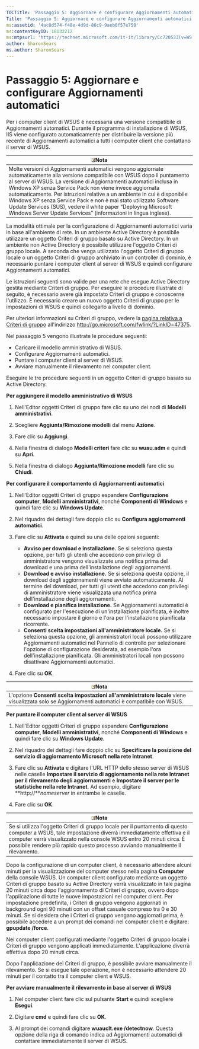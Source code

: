 ```yaml
---
TOCTitle: 'Passaggio 5: Aggiornare e configurare Aggiornamenti automatici'
Title: 'Passaggio 5: Aggiornare e configurare Aggiornamenti automatici'
ms:assetid: '4ac8d574-f48e-4d9d-86c9-9aeb0f57e750'
ms:contentKeyID: 18132212
ms:mtpsurl: 'https://technet.microsoft.com/it-it/library/Cc720533(v=WS.10)'
author: SharonSears
ms.author: SharonSears
---
```


Passaggio 5: Aggiornare e configurare Aggiornamenti automatici
==============================================================

Per i computer client di WSUS è necessaria una versione compatibile di Aggiornamenti automatici. Durante il programma di installazione di WSUS, IIS viene configurato automaticamente per distribuire la versione più recente di Aggiornamenti automatici a tutti i computer client che contattano il server di WSUS.

| ![](/security-updates/images/Cc720533.note(WS.10).gif)Nota                                                                                                                                                                                                                                                                                                                                                                                                                                                                                   |
|---------------------------------------------------------------------------------------------------------------------------------------------------------------------------------------------------------------------------------------------------------------------------------------------------------------------------------------------------------------------------------------------------------------------------------------------------------------------------------------------------------------------------------------------------------|
| Molte versioni di Aggiornamenti automatici vengono aggiornate automaticamente alla versione compatibile con WSUS dopo il puntamento al server di WSUS. La versione di Aggiornamenti automatici inclusa in Windows XP senza Service Pack non viene invece aggiornata automaticamente. Per istruzioni relative a un ambiente in cui è disponibile Windows XP senza Service Pack e non è mai stato utilizzato Software Update Services (SUS), vedere il white paper “Deploying Microsoft Windows Server Update Services” (informazioni in lingua inglese). |

La modalità ottimale per la configurazione di Aggiornamenti automatici varia in base all'ambiente di rete. In un ambiente Active Directory è possibile utilizzare un oggetto Criteri di gruppo basato su Active Directory. In un ambiente non Active Directory è possibile utilizzare l'oggetto Criteri di gruppo locale. A seconda che venga utilizzato l'oggetto Criteri di gruppo locale o un oggetto Criteri di gruppo archiviato in un controller di dominio, è necessario puntare i computer client al server di WSUS e quindi configurare Aggiornamenti automatici.

Le istruzioni seguenti sono valide per una rete che esegue Active Directory gestita mediante Criteri di gruppo. Per eseguire le procedure illustrate di seguito, è necessario avere già impostato Criteri di gruppo e conoscerne l'utilizzo. È necessario creare un nuovo oggetto Criteri di gruppo per le impostazioni di WSUS e quindi collegarlo a livello di dominio.

Per ulteriori informazioni su Criteri di gruppo, vedere la [pagina relativa a Criteri di gruppo](http://go.microsoft.com/fwlink/?linkid=47375) all'indirizzo http://go.microsoft.com/fwlink/?LinkID=47375.

Nel passaggio 5 vengono illustrate le procedure seguenti:

-   Caricare il modello amministrativo di WSUS.
-   Configurare Aggiornamenti automatici.
-   Puntare i computer client al server di WSUS.
-   Avviare manualmente il rilevamento nel computer client.

Eseguire le tre procedure seguenti in un oggetto Criteri di gruppo basato su Active Directory.

**Per aggiungere il modello amministrativo di WSUS**
1.  Nell'Editor oggetti Criteri di gruppo fare clic su uno dei nodi di **Modelli amministrativi**.

2.  Scegliere **Aggiunta/Rimozione modelli** dal menu **Azione**.

3.  Fare clic su **Aggiungi**.

4.  Nella finestra di dialogo **Modelli criteri** fare clic su **wuau.adm** e quindi su **Apri**.

5.  Nella finestra di dialogo **Aggiunta/Rimozione modelli** fare clic su **Chiudi**.

**Per configurare il comportamento di Aggiornamenti automatici**
1.  Nell'Editor oggetti Criteri di gruppo espandere **Configurazione computer**, **Modelli amministrativi**, nonché **Componenti di Windows** e quindi fare clic su **Windows Update**.

2.  Nel riquadro dei dettagli fare doppio clic su **Configura aggiornamenti automatici**.

3.  Fare clic su **Attivata** e quindi su una delle opzioni seguenti:

    -   **Avviso per download e installazione.** Se si seleziona questa opzione, per tutti gli utenti che accedono con privilegi di amministratore vengono visualizzate una notifica prima del download e una prima dell'installazione degli aggiornamenti.
    -   **Download e avviso installazione.** Se si seleziona questa opzione, il download degli aggiornamenti viene avviato automaticamente. Al termine del download, per tutti gli utenti che accedono con privilegi di amministratore viene visualizzata una notifica prima dell'installazione degli aggiornamenti.
    -   **Download e pianifica installazione.** Se Aggiornamenti automatici è configurato per l'esecuzione di un'installazione pianificata, è inoltre necessario impostare il giorno e l'ora per l'installazione pianificata ricorrente.
    -   **Consenti scelta impostazioni all'amministratore locale.** Se si seleziona questa opzione, gli amministratori locali possono utilizzare Aggiornamenti automatici nel Pannello di controllo per selezionare l'opzione di configurazione desiderata, ad esempio l'ora dell'installazione pianificata. Gli amministratori locali non possono disattivare Aggiornamenti automatici.

4.  Fare clic su **OK**.

| ![](/security-updates/images/Cc720533.note(WS.10).gif)Nota                                                                            |
|--------------------------------------------------------------------------------------------------------------------------------------------------|
| L'opzione **Consenti scelta impostazioni all'amministratore locale** viene visualizzata solo se Aggiornamenti automatici è compatibile con WSUS. |

**Per puntare il computer client al server di WSUS**
1.  Nell'Editor oggetti Criteri di gruppo espandere **Configurazione computer**, **Modelli amministrativi**, nonché **Componenti di Windows** e quindi fare clic su **Windows Update**.

2.  Nel riquadro dei dettagli fare doppio clic su **Specificare la posizione del servizio di aggiornamento Microsoft nella rete Intranet**.

3.  Fare clic su **Attivata** e digitare l'URL HTTP dello stesso server di WSUS nelle caselle **Impostare il servizio di aggiornamento nella rete Intranet per il rilevamento degli aggiornamenti** e **Impostare il server per le statistiche nella rete Intranet**. Ad esempio, digitare **http://***nomeserver* in entrambe le caselle.

4.  Fare clic su **OK**.

| ![](/security-updates/images/Cc720533.note(WS.10).gif)Nota                                                                                                                                                                                                                                            |
|------------------------------------------------------------------------------------------------------------------------------------------------------------------------------------------------------------------------------------------------------------------------------------------------------------------|
| Se si utilizza l'oggetto Criteri di gruppo locale per il puntamento di questo computer a WSUS, tale impostazione diverrà immediatamente effettiva e il computer verrà visualizzato nella console WSUS entro 20 minuti circa. È possibile rendere più rapido questo processo avviando manualmente il rilevamento. |

Dopo la configurazione di un computer client, è necessario attendere alcuni minuti per la visualizzazione del computer stesso nella pagina **Computer** della console WSUS. Un computer client configurato mediante un oggetto Criteri di gruppo basato su Active Directory verrà visualizzato in tale pagina 20 minuti circa dopo l'aggiornamento di Criteri di gruppo, ovvero dopo l'applicazione di tutte le nuove impostazioni nel computer client. Per impostazione predefinita, i Criteri di gruppo vengono aggiornati in background ogni 90 minuti con un offset casuale compreso tra 0 e 30 minuti. Se si desidera che i Criteri di gruppo vengano aggiornati prima, è possibile accedere a un prompt dei comandi nel computer client e digitare: **gpupdate /force**.

Nei computer client configurati mediante l'oggetto Criteri di gruppo locale i Criteri di gruppo vengono applicati immediatamente. L'applicazione diverrà effettiva dopo 20 minuti circa.

Dopo l'applicazione dei Criteri di gruppo, è possibile avviare manualmente il rilevamento. Se si esegue tale operazione, non è necessario attendere 20 minuti per il contatto tra il computer client e WSUS.

**Per avviare manualmente il rilevamento in base al server di WSUS**
1.  Nel computer client fare clic sul pulsante **Start** e quindi scegliere **Esegui**.

2.  Digitare **cmd** e quindi fare clic su **OK**.

3.  Al prompt dei comandi digitare **wuauclt.exe /detectnow**. Questa opzione della riga di comando indica ad Aggiornamenti automatici di contattare immediatamente il server di WSUS.
